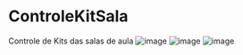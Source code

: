 # ControleKitSala
Controle de Kits das salas de aula
![image](https://user-images.githubusercontent.com/28194425/139072887-4c36fe7b-3136-441b-842c-d4d7c548007b.png)
![image](https://user-images.githubusercontent.com/28194425/139073156-3d1037ea-c740-4d13-a3d8-0c31c05b35df.png)
![image](https://user-images.githubusercontent.com/28194425/139073248-e69b8edb-97c1-412f-950a-a24af4120fdc.png)

